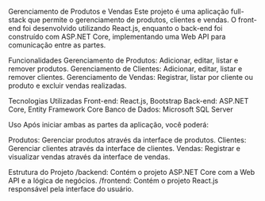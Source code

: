 Gerenciamento de Produtos e Vendas
Este projeto é uma aplicação full-stack que permite o gerenciamento de produtos, clientes e vendas. O front-end foi desenvolvido utilizando React.js, enquanto o back-end foi construído com ASP.NET Core, implementando uma Web API para comunicação entre as partes.

Funcionalidades
Gerenciamento de Produtos: Adicionar, editar, listar e remover produtos.
Gerenciamento de Clientes: Adicionar, editar, listar e remover clientes.
Gerenciamento de Vendas: Registrar, listar por cliente ou produto e excluir vendas realizadas.

Tecnologias Utilizadas
Front-end: React.js, Bootstrap
Back-end: ASP.NET Core, Entity Framework Core
Banco de Dados: Microsoft SQL Server

Uso
Após iniciar ambas as partes da aplicação, você poderá:

Produtos: Gerenciar produtos através da interface de produtos.
Clientes: Gerenciar clientes através da interface de clientes.
Vendas: Registrar e visualizar vendas através da interface de vendas.

Estrutura do Projeto
/backend: Contém o projeto ASP.NET Core com a Web API e a lógica de negócios.
/frontend: Contém o projeto React.js responsável pela interface do usuário.
